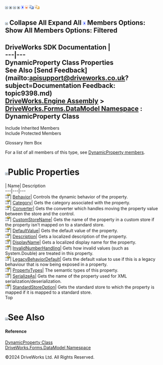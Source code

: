 ![](dotnetimages/collapse.gif) ![](dotnetimages/expand.gif) ![](dotnetimages/collapse.gif) ![](dotnetimages/expand.gif) ![](dotnetimages/drpdown.gif) ![](dotnetimages/drpdown_orange.gif) ![](dotnetimages/copycode.gif) ![](dotnetimages/copycodeHighlight.gif)

![](dotnetimages/collapse.gif) Collapse All Expand All ![](dotnetimages/drpdown.gif) Members Options: Show All  Members Options: Filtered   
---  
DriveWorks SDK Documentation  |   
---|---  
DynamicProperty Class Properties   
See Also [Send Feedback](mailto:apisupport@driveworks.co.uk?subject=Documentation Feedback: topic9398.md)  
[DriveWorks.Engine Assembly](topic2156.md) > [DriveWorks.Forms.DataModel Namespace](topic9371.md) : DynamicProperty Class  
---  
  
Include Inherited Members    
Include Protected Members    


Glossary Item Box

For a list of all members of this type, see [DynamicProperty members](topic9399.md).

# ![](dotnetimages/collapse.gif)Public Properties

| Name| Description  
---|---|---  
![Public Property](dotnetimages/publicProperty.gif)| [Behavior](topic9444.md)| Controls the dynamic behavior of the property.   
![Public Property](dotnetimages/publicProperty.gif)| [Category](topic9445.md)| Gets the category associated with the property.   
![Public Property](dotnetimages/publicProperty.gif)| [Converter](topic9446.md)| Gets the converter which handles moving the property value between the store and the control.   
![Public Property](dotnetimages/publicProperty.gif)| [CustomStoreName](topic9447.md)| Gets the name of the property in a custom store if the property isn't mapped on to a standard store.   
![Public Property](dotnetimages/publicProperty.gif)| [DefaultValue](topic9448.md)| Gets the default value of the property.   
![Public Property](dotnetimages/publicProperty.gif)| [Description](topic9449.md)| Gets a localized description of the property.   
![Public Property](dotnetimages/publicProperty.gif)| [DisplayName](topic9450.md)| Gets a localized display name for the property.   
![Public Property](dotnetimages/publicProperty.gif)| [InvalidNumberHandling](topic9451.md)| Gets how invalid values (such as System.Double) are treated in this property.   
![Public Property](dotnetimages/publicProperty.gif)| [LegacyBehaviorDefault](topic9452.md)| Gets the default value to use if this is a legacy behaviour that is now being exposed in a property.   
![Public Property](dotnetimages/publicProperty.gif)| [PropertyTypes](topic9453.md)| The semantic types of this property.   
![Public Property](dotnetimages/publicProperty.gif)| [SerializeAs](topic9454.md)| Gets the name of the property used for XML serialization/deserialization.   
![Public Property](dotnetimages/publicProperty.gif)| [StandardStoreOption](topic9455.md)| Gets the standard store to which the property is mapped if it is mapped to a standard store.   
Top

# ![](dotnetimages/collapse.gif)See Also

#### Reference

[DynamicProperty Class](topic9398.md)   
[DriveWorks.Forms.DataModel Namespace](topic9371.md)

©2024 DriveWorks Ltd. All Rights Reserved.
